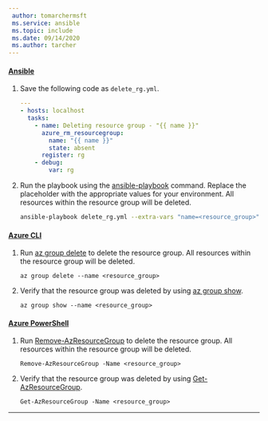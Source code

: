 ```yaml
---
 author: tomarchermsft
 ms.service: ansible
 ms.topic: include
 ms.date: 09/14/2020
 ms.author: tarcher
---
```


#### [Ansible](#tab/ansible)

1. Save the following code as `delete_rg.yml`.

    ```yml
    ---
    - hosts: localhost
      tasks:
        - name: Deleting resource group - "{{ name }}"
          azure_rm_resourcegroup:
            name: "{{ name }}"
            state: absent
          register: rg
        - debug:
            var: rg
    ```

1. Run the playbook using the [ansible-playbook](https://docs.ansible.com/ansible/latest/user_guide/playbooks.html) command. Replace the placeholder with the appropriate values for your environment. All resources within the resource group will be deleted.

    ```bash
    ansible-playbook delete_rg.yml --extra-vars "name=<resource_group>"
    ```
    
#### [Azure CLI](#tab/azure-cli)

1. Run [az group delete](https://docs.microsoft.com/cli/azure/group#az_group_delete) to delete the resource group. All resources within the resource group will be deleted.

    ```azurecli
    az group delete --name <resource_group>
    ```

1. Verify that the resource group was deleted by using [az group show](https://docs.microsoft.com/cli/azure/group#az_group_show).

    ```azurecli
    az group show --name <resource_group>
    ```

#### [Azure PowerShell](#tab/azure-powershell)

1. Run [Remove-AzResourceGroup](https://docs.microsoft.com/powershell/module/az.resources/Remove-AzResourceGroup) to delete the resource group. All resources within the resource group will be deleted.

    ```azurepowershell
    Remove-AzResourceGroup -Name <resource_group>
    ```

1. Verify that the resource group was deleted by using [Get-AzResourceGroup](https://docs.microsoft.com/powershell/module/az.resources/Get-AzResourceGroup).

    ```azurepowershell
    Get-AzResourceGroup -Name <resource_group>
    ```

---
